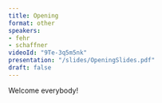 ```yaml
---
title: Opening
format: other
speakers:
- fehr
- schaffner
videoId: "9Te-3q5m5nk"
presentation: "/slides/OpeningSlides.pdf"
draft: false
---
```

Welcome everybody!
